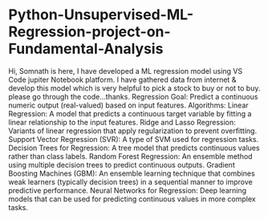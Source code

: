 # Python-Unsupervised-ML-Regression-project-on-Fundamental-Analysis
Hi, Somnath is here, I have developed a ML regression model using VS Code jupiter Notebook platform. I have gathered data from internet &amp; develop this model which is very helpful to pick a stock to buy or not to buy. please go through the code...thanks.
Regression
Goal: Predict a continuous numeric output (real-valued) based on input features.
Algorithms:
Linear Regression: A model that predicts a continuous target variable by fitting a linear relationship to the input features.
Ridge and Lasso Regression: Variants of linear regression that apply regularization to prevent overfitting.
Support Vector Regression (SVR): A type of SVM used for regression tasks.
Decision Trees for Regression: A tree model that predicts continuous values rather than class labels.
Random Forest Regression: An ensemble method using multiple decision trees to predict continuous outputs.
Gradient Boosting Machines (GBM): An ensemble learning technique that combines weak learners (typically decision trees) in a sequential manner to improve predictive performance.
Neural Networks for Regression: Deep learning models that can be used for predicting continuous values in more complex tasks.
